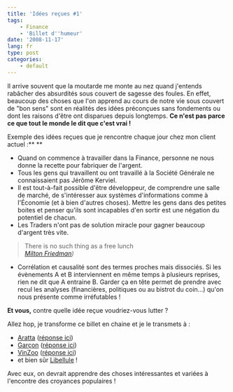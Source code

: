 ```yaml
---
title: 'Idées reçues #1'
tags:
    - Finance
    - 'Billet d''humeur'
date: '2008-11-17'
lang: fr
type: post
categories:
    - default
---
```


Il arrive souvent que la moutarde me monte au nez quand j'entends rabâcher des absurdités sous couvert de sagesse des foules. En effet, beaucoup des choses que l'on apprend au cours de notre vie sous couvert de "bon sens" sont en réalités des idées préconçues sans fondements ou dont les raisons d'être ont disparues depuis longtemps. **Ce n'est pas parce ce que tout le monde le dit que c'est vrai&nbsp;!**

<!-- more -->

Exemple des idées reçues que je rencontre chaque jour chez mon client actuel&nbsp;:**
**

*   Quand on commence à travailler dans la Finance, personne ne nous donne la recette pour fabriquer de l'argent.
*   Tous les gens qui travaillent ou ont travaillé à la Société Générale ne connaissaient pas Jérôme Kerviel.
*   Il est tout-à-fait possible d'être développeur, de comprendre une salle de marché, de s'intéresser aux systèmes d'informations comme à l'Économie (et à bien d'autres choses). Mettre les gens dans des petites boites et penser qu'ils sont incapables d'en sortir est une négation du potentiel de chacun.
*   Les Traders n'ont pas de solution miracle pour gagner beaucoup d'argent très vite.

> There is no such thing as a free lunch  
>   <cite>[Milton Friedman](http://fr.wikipedia.org/wiki/Milton_Friedman)) </cite>

*   Corrélation et causalité sont des termes proches mais dissociés. Si les évènements A et B interviennent en même temps à plusieurs reprises, rien ne dit que A entraine B. Garder ça en tête permet de prendre avec recul les analyses (financières, politiques ou au bistrot du coin…) qu'on nous présente comme irréfutables&nbsp;!

**Et vous,** contre quelle idée reçue voudriez-vous lutter&nbsp;?

Allez hop, je transforme ce billet en chaine et je le transmets à&nbsp;:

*   [Aratta](http://lifeinmuenchen.blogspot.com/) ([réponse ici](http://lifeinmuenchen.blogspot.com/2008/11/ides-reues.html))
*   [Garçon](http://cafecroissant.fr/) ([réponse ici](http://cafecroissant.fr/2008/les-idees-recues-en-chaine/))
*   [VinZoo](http://www.vinzblog.com/) ([réponse ici](http://www.vinzblog.com/idees-recues))
*   et bien sûr [Libellule](http://www.lacuisinedelibellule.fr/)&nbsp;!

Avec eux, on devrait apprendre des choses intéressantes et variées à l'encontre des croyances populaires&nbsp;!